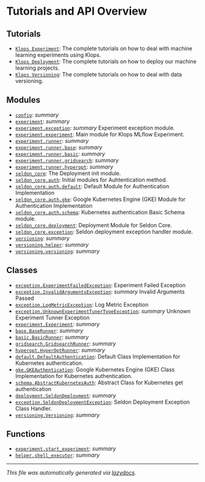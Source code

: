 <!-- markdownlint-disable -->

# Tutorials and API Overview  

## Tutorials  
- [`Klops Experiment`](/docs/tutorial.experiment.md): The complete tutorials on how to deal with machine learning experiments using Klops.
- [`Klops Deployment`](/docs/tutorial.deployment.md): The complete tutorials on how to deploy our machine learning projects.
- [`Klops Versioning`](/docs/tutorial.versioning.md): The complete tutorials on how to deal with data versioning.  


## Modules  

- [`config`](./config.md#module-config): _summary_
- [`experiment`](./experiment.md#module-experiment): _summary_
- [`experiment.exception`](./experiment.exception.md#module-experimentexception): _summary_ Experiment exception module.
- [`experiment.experiment`](./experiment.experiment.md#module-experimentexperiment): Main module for Klops MLflow Experiment.
- [`experiment.runner`](./experiment.runner.md#module-experimentrunner): _summary_
- [`experiment.runner.base`](./experiment.runner.base.md#module-experimentrunnerbase): _summary_
- [`experiment.runner.basic`](./experiment.runner.basic.md#module-experimentrunnerbasic): _summary_
- [`experiment.runner.gridsearch`](./experiment.runner.gridsearch.md#module-experimentrunnergridsearch): _summary_
- [`experiment.runner.hyperopt`](./experiment.runner.hyperopt.md#module-experimentrunnerhyperopt): _summary_
- [`seldon_core`](./seldon_core.md#module-seldon_core): The Deployment init module.
- [`seldon_core.auth`](./seldon_core.auth.md#module-seldon_coreauth): Initial modules for Auhtentication method.
- [`seldon_core.auth.default`](./seldon_core.auth.default.md#module-seldon_coreauthdefault): Default Module for Authentication Implementation
- [`seldon_core.auth.gke`](./seldon_core.auth.gke.md#module-seldon_coreauthgke): Google Kubernetes Engine (GKE) Module for Authentication Implementation
- [`seldon_core.auth.schema`](./seldon_core.auth.schema.md#module-seldon_coreauthschema): Kubernetes authentication Basic Schema module.
- [`seldon_core.deployment`](./seldon_core.deployment.md#module-seldon_coredeployment): Deployment Module for Seldon Core.
- [`seldon_core.exception`](./seldon_core.exception.md#module-seldon_coreexception): Seldon deployment exception handler module.
- [`versioning`](./versioning.md#module-versioning): _summary_
- [`versioning.helper`](./versioning.helper.md#module-versioninghelper): _summary_
- [`versioning.versioning`](./versioning.versioning.md#module-versioningversioning): _summary_

## Classes

- [`exception.ExperimentFailedException`](./experiment.exception.md#class-experimentfailedexception): Experiment Failed Exception
- [`exception.InvalidArgumentsException`](./experiment.exception.md#class-invalidargumentsexception): _summary_ Invalid Arguments Passed
- [`exception.LogMetricException`](./experiment.exception.md#class-logmetricexception): Log Metric Exception
- [`exception.UnknownExperimentTunerTypeException`](./experiment.exception.md#class-unknownexperimenttunertypeexception): _summary_ Unknown Experiment Tunner Exception
- [`experiment.Experiment`](./experiment.experiment.md#class-experiment): _summary_
- [`base.BaseRunner`](./experiment.runner.base.md#class-baserunner): _summary_
- [`basic.BasicRunner`](./experiment.runner.basic.md#class-basicrunner): _summary_
- [`gridsearch.GridsearchRunner`](./experiment.runner.gridsearch.md#class-gridsearchrunner): _summary_
- [`hyperopt.HyperOptRunner`](./experiment.runner.hyperopt.md#class-hyperoptrunner): _summary_
- [`default.DefaultAuthentication`](./seldon_core.auth.default.md#class-defaultauthentication): Default Class Implementation for Kubernetes authentication.
- [`gke.GKEAuthentication`](./seldon_core.auth.gke.md#class-gkeauthentication): Google Kubernetes Engine (GKE) Class Implementation for Kubernetes authentication.
- [`schema.AbstractKubernetesAuth`](./seldon_core.auth.schema.md#class-abstractkubernetesauth): Abstract Class for Kubernetes get authentication
- [`deployment.SeldonDeployment`](./seldon_core.deployment.md#class-seldondeployment): _summary_
- [`exception.SeldonDeploymentException`](./seldon_core.exception.md#class-seldondeploymentexception): Seldon Deployment Exception Class Handler.
- [`versioning.Versioning`](./versioning.versioning.md#class-versioning): _summary_

## Functions

- [`experiment.start_experiment`](./experiment.experiment.md#function-start_experiment): _summary_
- [`helper.shell_executor`](./versioning.helper.md#function-shell_executor): _summary_


---

_This file was automatically generated via [lazydocs](https://github.com/ml-tooling/lazydocs)._
